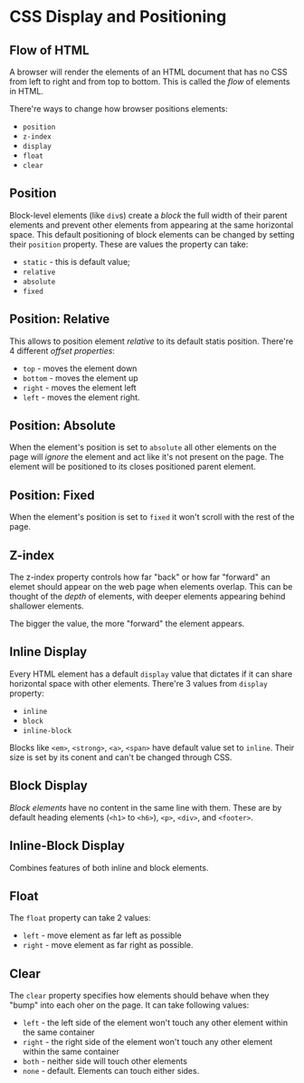 # CSS Display and Positioning

## Flow of HTML

A browser will render the elements of an HTML document that has no CSS from left to right and from top to bottom. This is called the _flow_ of elements in HTML.

There're ways to change how browser positions elements:

* `position`
* `z-index`
* `display`
* `float`
* `clear`

## Position

Block-level elements (like `div`s) create a _block_ the full width of their parent elements and prevent other elements from appearing at the same horizontal space. This default positioning of block elements can be changed by setting their `position` property. These are values the property can take:

* `static` - this is default value;
* `relative`
* `absolute`
* `fixed`

## Position: Relative

This allows to position element _relative_ to its default statis position. There're 4 different _offset properties_:

* `top` - moves the element down
* `bottom` - moves the element up
* `right` - moves the element left
* `left` - moves the element right.

## Position: Absolute

When the element's position is set to `absolute` all other elements on the page will _ignore_ the element and act like it's not present on the page. The element will be positioned to its closes positioned parent element.

## Position: Fixed

When the element's position is set to `fixed` it won't scroll with the rest of the page.

## Z-index

The z-index property controls how far "back" or how far "forward" an elemet should appear on the web page when elements overlap. This can be thought of the _depth_ of elements, with deeper elements appearing behind shallower elements.

The bigger the value, the more "forward" the element appears.

## Inline Display

Every HTML element has a default `display` value that dictates if it can share horizontal space with other elements. There're 3 values from `display` property:

* `inline`
* `block`
* `inline-block`

Blocks like `<em>`, `<strong>`, `<a>`, `<span>` have default value set to `inline`. Their size is set by its conent and can't be changed through CSS.

## Block Display

_Block elements_ have no content in the same line with them. These are by default heading elements (`<h1>` to `<h6>`), `<p>`, `<div>`, and `<footer>`.

## Inline-Block Display

Combines features of both inline and block elements.

## Float

The `float` property can take 2 values:

* `left` - move element as far left as possible
* `right` - move element as far right as possible.

## Clear

The `clear` property specifies how elements should behave when they "bump" into each oher on the page. It can take following values:

* `left` - the left side of the element won't touch any other element within the same container
* `right` - the right side of the element won't touch any other element within the same container
* `both` - neither side will touch other elements
* `none` - default. Elements can touch either sides.
